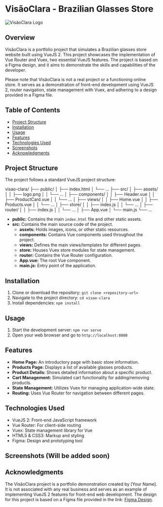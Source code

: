 # VisãoClara - Brazilian Glasses Store

![VisãoClara Logo](logo.png)

## Overview

VisãoClara is a portfolio project that simulates a Brazilian glasses store website built using VueJS 2. This project showcases the implementation of Vue Router and Vuex, two essential VueJS features. The project is based on a Figma design, and it aims to demonstrate the skills and capabilities of the developer.

Please note that VisãoClara is not a real project or a functioning online store. It serves as a demonstration of front-end development using VueJS 2, router navigation, state management with Vuex, and adhering to a design provided in a Figma file.

## Table of Contents

- [Project Structure](#project-structure)
- [Installation](#installation)
- [Usage](#usage)
- [Features](#features)
- [Technologies Used](#technologies-used)
- [Screenshots](#screenshots)
- [Acknowledgments](#acknowledgments)

## Project Structure

The project follows a standard VueJS project structure:

visao-clara/
├── public/
│   ├── index.html
│   └── ...
├── src/
│   ├── assets/
│   │   ├── logo.png
│   │   └── ...
│   ├── components/
│   │   ├── Header.vue
│   │   ├── ProductCard.vue
│   │   └── ...
│   ├── views/
│   │   ├── Home.vue
│   │   ├── Products.vue
│   │   └── ...
│   ├── store/
│   │   ├── index.js
│   │   └── ...
│   ├── router/
│   │   ├── index.js
│   │   └── ...
│   ├── App.vue
│   └── main.js
└── ...


- **public:** Contains the main `index.html` file and other static assets.
- **src:** Contains the main source code of the project.
  - **assets:** Holds images, icons, or other static resources.
  - **components:** Contains Vue components used throughout the project.
  - **views:** Defines the main views/templates for different pages.
  - **store:** Houses Vuex store modules for state management.
  - **router:** Contains the Vue Router configuration.
  - **App.vue:** The root Vue component.
  - **main.js:** Entry point of the application.

## Installation

1. Clone or download the repository: `git clone <repository-url>`
2. Navigate to the project directory: `cd visao-clara`
3. Install dependencies: `npm install`

## Usage

1. Start the development server: `npm run serve`
2. Open your web browser and go to `http://localhost:8080`

## Features

- **Home Page:** An introductory page with basic store information.
- **Products Page:** Displays a list of available glasses products.
- **Product Details:** Shows detailed information about a specific product.
- **Cart Management:** Simulated cart functionality for adding/removing products.
- **State Management:** Utilizes Vuex for managing application-wide state.
- **Routing:** Uses Vue Router for navigation between different pages.

## Technologies Used

- VueJS 2: Front-end JavaScript framework
- Vue Router: For client-side routing
- Vuex: State management library for Vue
- HTML5 & CSS3: Markup and styling
- Figma: Design and prototyping tool

## Screenshots (Will be added soon)

## Acknowledgments

The VisãoClara project is a portfolio demonstration created by [Your Name]. It is not associated with any real business and serves as an example of implementing VueJS 2 features for front-end web development. The design for this project is based on a Figma file provided in the link: [Figma Design](https://www.figma.com/file/WAaHeaCZfaCnIvHMw9ZTD3/Tarefa-computa%C3%A7%C3%A3o-gr%C3%A1fica?type=design&node-id=0%3A1&mode=design&t=y4xLKxS30GFzv0Od-1).
